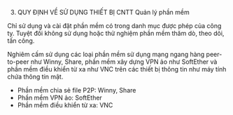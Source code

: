 3. QUY ĐỊNH VỀ SỬ DỤNG THIẾT BỊ CNTT
   Quản lý phần mềm

Chỉ sử dụng và cài đặt phần mềm có trong danh mục được phép của công ty.
Tuyệt đối không sử dụng hoặc thử nghiệm phần mềm thăm dò, theo dõi, tấn công.

Nghiêm cấm sử dụng các loại phần mềm sử dụng mạng ngang hàng peer-to-peer như Winny, Share, phần mềm xây dựng VPN ảo như SoftEther và phần mềm điều khiển từ xa như VNC trên các thiết bị thông tin như máy tính chứa thông tin mật.

- Phần mềm chia sẻ file P2P: Winny, Share
- Phần mềm VPN ảo: SoftEther
- Phần mềm điều khiển từ xa: VNC